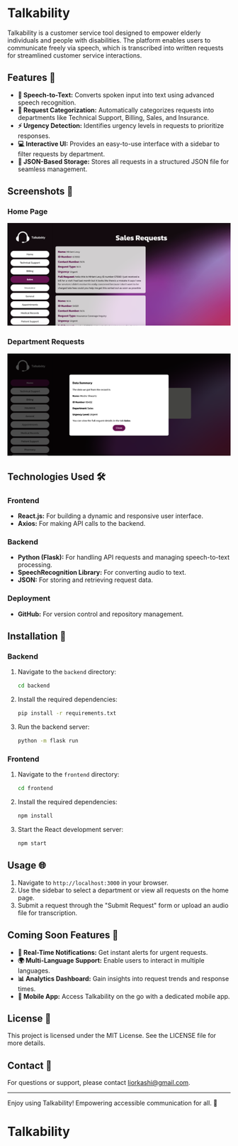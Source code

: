 # Talkability

Talkability is a customer service tool designed to empower elderly individuals and people with disabilities. The platform enables users to communicate freely via speech, which is transcribed into written requests for streamlined customer service interactions.

## Features 🌟
- **🎤 Speech-to-Text:** Converts spoken input into text using advanced speech recognition.
- **📂 Request Categorization:** Automatically categorizes requests into departments like Technical Support, Billing, Sales, and Insurance.
- **⚡ Urgency Detection:** Identifies urgency levels in requests to prioritize responses.
- **💻 Interactive UI:** Provides an easy-to-use interface with a sidebar to filter requests by department.
- **📝 JSON-Based Storage:** Stores all requests in a structured JSON file for seamless management.

## Screenshots 📸

### Home Page
![Home Page](/screenshots/screenshot2.png)

### Department Requests
![Department Requests](/screenshots/screenshot1.png)

## Technologies Used 🛠️
### Frontend
- **React.js:** For building a dynamic and responsive user interface.
- **Axios:** For making API calls to the backend.

### Backend
- **Python (Flask):** For handling API requests and managing speech-to-text processing.
- **SpeechRecognition Library:** For converting audio to text.
- **JSON:** For storing and retrieving request data.

### Deployment
- **GitHub:** For version control and repository management.

## Installation 🚀
### Backend
1. Navigate to the `backend` directory:
   ```bash
   cd backend
   ```
2. Install the required dependencies:
   ```bash
   pip install -r requirements.txt
   ```
3. Run the backend server:
   ```bash
   python -m flask run
   ```

### Frontend
1. Navigate to the `frontend` directory:
   ```bash
   cd frontend
   ```
2. Install the required dependencies:
   ```bash
   npm install
   ```
3. Start the React development server:
   ```bash
   npm start
   ```

## Usage 🌐
1. Navigate to `http://localhost:3000` in your browser.
2. Use the sidebar to select a department or view all requests on the home page.
3. Submit a request through the "Submit Request" form or upload an audio file for transcription.

## Coming Soon Features 🚀
- **🔔 Real-Time Notifications:** Get instant alerts for urgent requests.
- **🌍 Multi-Language Support:** Enable users to interact in multiple languages.
- **📊 Analytics Dashboard:** Gain insights into request trends and response times.
- **📱 Mobile App:** Access Talkability on the go with a dedicated mobile app.

## License 📜
This project is licensed under the MIT License. See the LICENSE file for more details.

## Contact 📧
For questions or support, please contact [liorkashi@gmail.com](mailto:liorkashi@gmail.com).

---

Enjoy using Talkability! Empowering accessible communication for all. 💬
# Talkability
